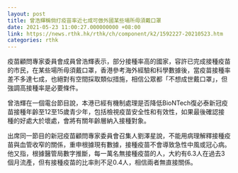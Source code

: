 ```yaml
---
layout: post
title: 曾浩輝稱倘打疫苗率近七成可倣外國某些場所毋須戴口罩
date: 2021-05-23 11:00:27.000000000 +08:00
link: https://news.rthk.hk/rthk/ch/component/k2/1592227-20210523.htm
categories: rthk
---
```


疫苗顧問專家委員會成員曾浩輝表示，部分接種率高的國家，容許已完成接種疫苗的市民，在某些場所毋須戴口罩，香港參考海外經驗和科學數據後，當疫苗接種率差不多達七成，也絕對有空間採取類似措施，相信公眾都「不想成世戴口罩」，但強調高接種率是必要條件。

曾浩輝在一個電台節目說，本港已經有機制處理是否降低BioNTech復必泰新冠疫苗接種年齡至12至15歲青少年，包括檢視疫苗安全性和有效性，如果最後確認接種的好處大於壞處，會將有關年齡層納入接種對象。

出席同一節目的新冠疫苗顧問專家委員會召集人劉澤星說，不能用病理解釋接種疫苗與血管收窄的關係，重申根據現有數據，接種疫苗不會導致急性中風或冠心病。他又指，根據醫管局數字推斷，每一萬名無接種疫苗的人，大約有6.3人在過去3個月流產，但有接種疫苗的比率則不足0.4人，相信兩者無直接關係。

